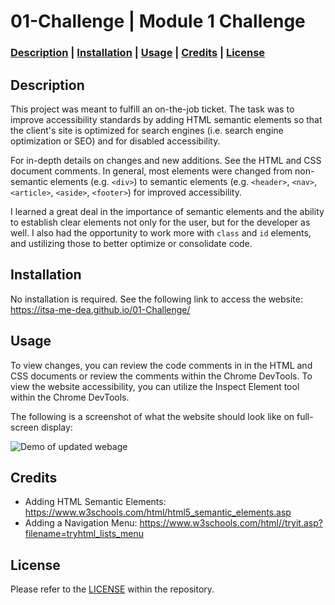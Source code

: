 # 01-Challenge | Module 1 Challenge 

### **[Description](#description) | [Installation](#installation) | [Usage](#usage) | [Credits](#credits) | [License](#license)**

## Description

This project was meant to fulfill an on-the-job ticket. The task was to improve accessibility standards by adding HTML semantic elements so that the client's site is optimized for search engines (i.e. search engine optimization or SEO) and for disabled accessibility. 

For in-depth details on changes and new additions. See the HTML and CSS document comments. In general, most elements were changed from non-semantic elements (e.g. `<div>`) to semantic elements (e.g. `<header>`, `<nav>`, `<article>`, `<aside>`, `<footer>`) for improved accessibility.

I learned a great deal in the importance of semantic elements and the ability to establish clear elements not only for the user, but for the developer as well. I also had the opportunity to work more with `class` and `id` elements, and ustilizing those to better optimize or consolidate code.

## Installation

No installation is required. See the following link to access the website: https://itsa-me-dea.github.io/01-Challenge/

## Usage

To view changes, you can review the code comments in in the HTML and CSS documents or review the comments within the Chrome DevTools. To view the website accessibility, you can utilize the Inspect Element tool within the Chrome DevTools.

The following is a screenshot of what the website should look like on full-screen display:

![Demo of updated webage](/Assets/02-html-css-git-homework-demo.png)

## Credits

* Adding HTML Semantic Elements: https://www.w3schools.com/html/html5_semantic_elements.asp
* Adding a Navigation Menu: https://www.w3schools.com/html//tryit.asp?filename=tryhtml_lists_menu  

## License

Please refer to the [LICENSE](/LICENSE) within the repository.
